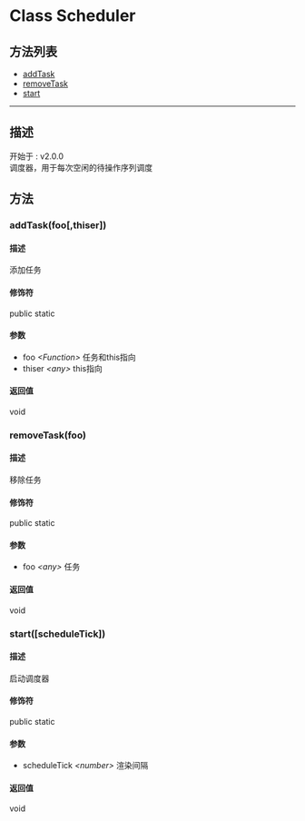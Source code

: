 # Class Scheduler
## 方法列表
+ [addTask](#METHOD_addTask)
+ [removeTask](#METHOD_removeTask)
+ [start](#METHOD_start)
  
---
## 描述
<font class="since">开始于 : v2.0.0</font>  
调度器，用于每次空闲的待操作序列调度  
## 方法
### <a id="METHOD_addTask">addTask(foo[,thiser])</a>
#### 描述
添加任务  
#### 修饰符
<font class="modifier">public  static</font>  
#### 参数
+ foo *&lt;<font class='datatype'>Function</font>&gt;* 		任务和this指向
+ thiser *&lt;<font class='datatype'>any</font>&gt;* 	this指向
  
#### 返回值
void  
### <a id="METHOD_removeTask">removeTask(foo)</a>
#### 描述
移除任务  
#### 修饰符
<font class="modifier">public  static</font>  
#### 参数
+ foo *&lt;any&gt;* 	任务
  
#### 返回值
void  
### <a id="METHOD_start">start([scheduleTick])</a>
#### 描述
启动调度器  
#### 修饰符
<font class="modifier">public  static</font>  
#### 参数
+ scheduleTick *&lt;<font class='datatype'>number</font>&gt;* 	渲染间隔
  
#### 返回值
void  
